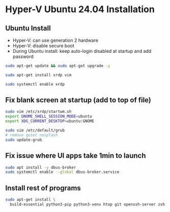 # Hyper-V Ubuntu 24.04 Installation

## Ubuntu Install
- Hyper-V: can use generation 2 hardware
- Hyper-V: disable secure boot
- During Ubuntu install: keep auto-login disabled at startup and add password

```sh
sudo apt-get update && sudo apt-get upgrade -y

sudo apt-get install xrdp vim

sudo systemctl enable xrdp
```

## Fix blank screen at startup (add to top of file)
```sh
sudo vim /etc/xrdp/startwm.sh
export GNOME_SHELL_SESSION_MODE=ubuntu
export XDG_CURRENT_DESKTOP=ubuntu:GNOME

sudo vim /etc/default/grub
# remove quiet nosplash
sudo update-grub
```

## Fix issue where UI apps take 1min to launch
```sh
sudo apt install -y dbus-broker
sudo systemctl enable --global dbus-broker.service
```

## Install rest of programs

```sh
sudo apt-get install \
  build-essential python3-pip python3-venv htop git openssh-server zsh curl wget 
```
